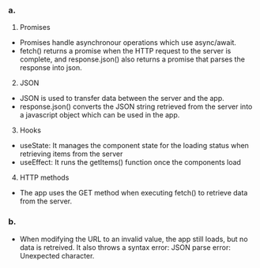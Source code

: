 ### a.

1. Promises

- Promises handle asynchronour operations which use async/await.
- fetch() returns a promise when the HTTP request to the server is complete, and response.json() also returns a promise that parses the response into json.

2. JSON

- JSON is used to transfer data between the server and the app.
- response.json() converts the JSON string retrieved from the server into a javascript object which can be used in the app.

3. Hooks

- useState: It manages the component state for the loading status when retrieving items from the server
- useEffect: It runs the getItems() function once the components load

4. HTTP methods

- The app uses the GET method when executing fetch() to retrieve data from the server.

### b.

- When modifying the URL to an invalid value, the app still loads, but no data is retreived. It also throws a syntax error: JSON parse error: Unexpected character.
